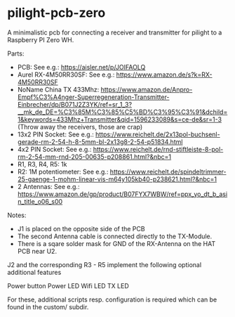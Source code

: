 # pilight-pcb-zero

A minimalistic pcb for connecting a receiver and transmitter for pilight to a Raspberry PI Zero WH.

Parts:

- PCB: See e.g.: https://aisler.net/p/JOIFAOLQ
- Aurel RX-4M50RR30SF: See e.g.: https://www.amazon.de/s?k=RX-4M50RR30SF
- NoName China TX 433Mhz: https://www.amazon.de/Anpro-Empf%C3%A4nger-Superregeneration-Transmitter-Einbrecher/dp/B071J2Z3YK/ref=sr_1_3?__mk_de_DE=%C3%85M%C3%85%C5%BD%C3%95%C3%91&dchild=1&keywords=433Mhz+Transmitter&qid=1596233089&s=ce-de&sr=1-3 (Throw away the receivers, those are crap)
- 13x2 PIN Socket: See e.g.: https://www.reichelt.de/2x13pol-buchsenl-gerade-rm-2-54-h-8-5mm-bl-2x13g8-2-54-p51834.html
- 4x2 PIN Socket: See e.g.: https://www.reichelt.de/rnd-stiftleiste-8-pol-rm-2-54-mm-rnd-205-00635-p208861.html?&nbc=1
- R1, R3, R4, R5: 1k
- R2: 1M potentiometer: See e.g.: https://www.reichelt.de/spindeltrimmer-25-gaenge-1-mohm-linear-vis-m64y105kb40-p238621.html?&nbc=1
- 2 Antennas: See e.g.: https://www.amazon.de/gp/product/B07FYX7WBW/ref=ppx_yo_dt_b_asin_title_o06_s00

Notes:

 - J1 is placed on the opposite side of the PCB
 - The second Antenna cable is connected directly to the TX-Module.
 - There is a sqare solder mask for GND of the RX-Antenna on the HAT PCB near U2.

 J2 and the corresponding R3 - R5 implement the following optional additional features

   Power button
   Power LED
   Wifi LED
   TX LED

   For these, additional scripts resp. configuration is required which can be found in the custom/ subdir.

